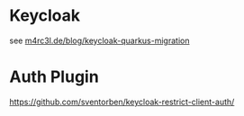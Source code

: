 # Keycloak

see [m4rc3l.de/blog/keycloak-quarkus-migration](https://m4rc3l.de/blog/keycloak-quarkus-migration)

# Auth Plugin

https://github.com/sventorben/keycloak-restrict-client-auth/
